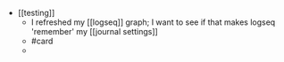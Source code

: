 - [[testing]]
	- I refreshed my [[logseq]] graph; I want to see if that makes logseq 'remember' my [[journal settings]]
	- #card
	-